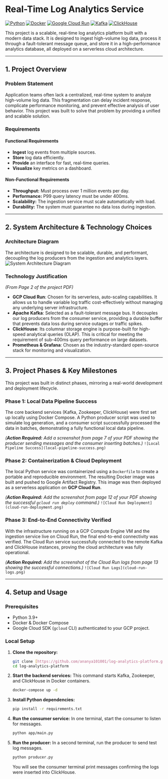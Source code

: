 # Real-Time Log Analytics Service

[![Python](https://img.shields.io/badge/Python-3.11-3776AB.svg?style=flat&logo=python)](https://www.python.org/)
[![Docker](https://img.shields.io/badge/Docker-20.10-2496ED.svg?style=flat&logo=docker)](https://www.docker.com/)
[![Google Cloud Run](https://img.shields.io/badge/Google_Cloud_Run-Serverless-4285F4.svg?style=flat&logo=google-cloud)](https://cloud.google.com/run)
[![Kafka](https://img.shields.io/badge/Apache_Kafka-3.3-231F20.svg?style=flat&logo=apache-kafka)](https://kafka.apache.org/)
[![ClickHouse](https://img.shields.io/badge/ClickHouse-23.8-FFCC00.svg?style=flat&logo=clickhouse)](https://clickhouse.com/)

This project is a scalable, real-time log analytics platform built with a modern data stack. It is designed to ingest high-volume log data, process it through a fault-tolerant message queue, and store it in a high-performance analytics database, all deployed on a serverless cloud architecture.

---

## 1. Project Overview

### Problem Statement
Application teams often lack a centralized, real-time system to analyze high-volume log data. This fragmentation can delay incident response, complicate performance monitoring, and prevent effective analysis of user behavior. This project was built to solve that problem by providing a unified and scalable solution.

### Requirements

#### Functional Requirements
- **Ingest** log events from multiple sources.
- **Store** log data efficiently.
- **Provide** an interface for fast, real-time queries.
- **Visualize** key metrics on a dashboard.

#### Non-Functional Requirements
- **Throughput:** Must process over 1 million events per day.
- **Performance:** P99 query latency must be under 400ms.
- **Scalability:** The ingestion service must scale automatically with load.
- **Durability:** The system must guarantee no data loss during ingestion.

---

## 2. System Architecture & Technology Choices

### Architecture Diagram

The architecture is designed to be scalable, durable, and performant, decoupling the log producers from the ingestion and analytics layers.
![System Architecture Diagram](./assets/Screenshot%202025-09-08%20at%2011.55.02%E2%80%AFAM.png)


### Technology Justification
*(From Page 2 of the project PDF)*

- **GCP Cloud Run**: Chosen for its serverless, auto-scaling capabilities. It allows us to handle variable log traffic cost-effectively without managing any underlying server infrastructure.
- **Apache Kafka**: Selected as a fault-tolerant message bus. It decouples our log producers from the consumer service, providing a durable buffer that prevents data loss during service outages or traffic spikes.
- **ClickHouse**: Its columnar storage engine is purpose-built for high-speed analytical queries (OLAP). This is critical for meeting the requirement of sub-400ms query performance on large datasets.
- **Prometheus & Grafana**: Chosen as the industry-standard open-source stack for monitoring and visualization.

---

## 3. Project Phases & Key Milestones

This project was built in distinct phases, mirroring a real-world development and deployment lifecycle.

### Phase 1: Local Data Pipeline Success
The core backend services (Kafka, Zookeeper, ClickHouse) were first set up locally using Docker Compose. A Python producer script was used to simulate log generation, and a consumer script successfully processed the data in batches, demonstrating a fully functional local data pipeline.

*(**Action Required:** Add a screenshot from page 7 of your PDF showing the producer sending messages and the consumer inserting batches.)*
`![Local Pipeline Success](local-pipeline-success.png)`

### Phase 2: Containerization & Cloud Deployment
The local Python service was containerized using a `Dockerfile` to create a portable and reproducible environment. The resulting Docker image was built and pushed to Google Artifact Registry. This image was then deployed as a serverless application on **GCP Cloud Run**.

*(**Action Required:** Add the screenshot from page 12 of your PDF showing the successful `gcloud run deploy` command.)*
`![Cloud Run Deployment](cloud-run-deployment.png)`

### Phase 3: End-to-End Connectivity Verified
With the infrastructure running on a GCP Compute Engine VM and the ingestion service live on Cloud Run, the final end-to-end connectivity was verified. The Cloud Run service successfully connected to the remote Kafka and ClickHouse instances, proving the cloud architecture was fully operational.

*(**Action Required:** Add the screenshot of the Cloud Run logs from page 13 showing the successful connections.)*
`![Cloud Run Logs](cloud-run-logs.png)`

---

## 4. Setup and Usage

### Prerequisites
- Python 3.9+
- Docker & Docker Compose
- Google Cloud SDK (`gcloud` CLI) authenticated to your GCP project.

### Local Setup
1.  **Clone the repository:**
    ```bash
    git clone [https://github.com/ananya101001/log-analytics-platform.git](https://github.com/ananya101001/log-analytics-platform.git)
    cd log-analytics-platform
    ```
2.  **Start the backend services:**
    This command starts Kafka, Zookeeper, and ClickHouse in Docker containers.
    ```bash
    docker-compose up -d
    ```
3.  **Install Python dependencies:**
    ```bash
    pip install -r requirements.txt
    ```
4.  **Run the consumer service:**
    In one terminal, start the consumer to listen for messages.
    ```bash
    python app/main.py
    ```
5.  **Run the producer:**
    In a second terminal, run the producer to send test log messages.
    ```bash
    python producer.py
    ```
    You will see the consumer terminal print messages confirming the logs were inserted into ClickHouse.

